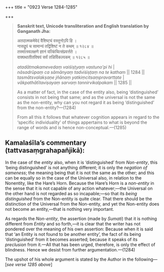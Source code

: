 +++
title = "0923 Verse 1284-1285"

+++
> **Sanskrit text, Unicode transliteration and English translation by Ganganath Jha:** 
>
> अतदात्मकमेवेदं वैशिष्ट्यं वस्तुनोऽपि हि ।  
> नासद्रूपं च सामान्यं तद्विशिष्टं न ते कथम् ॥ १२८४ ॥  
> तस्मात्स्वलक्षणे ज्ञानं यत्किंचित्संप्रवर्त्तते ।  
> वाक्पथातीतविषयं सर्वं तन्निर्विकल्पकम् ॥ १२८५ ॥ 
>
> *atadātmakamevedaṃ vaiśiṣṭyaṃ vastuno'pi hi* \|  
> *nāsadrūpaṃ ca sāmānyaṃ tadviśiṣṭaṃ na te katham* \|\| 1284 \|\|  
> *tasmātsvalakṣaṇe jñānaṃ yatkiṃcitsaṃpravarttate* \|  
> *vākpathātītaviṣayaṃ sarvaṃ tannirvikalpakam* \|\| 1285 \|\| 
>
> As a matter of fact, in the case of the entity also, being ‘distinguished’ consists in not being that same; and as the universal is not the same as the non-entity, why can you not regard it as being ‘distinguished’ from the non-entity?—(1284) 
>
> From all this it follows that whatever cognition appears in regard to the ‘specific individuality’ of things appertains to what is beyond the range of words and is hence non-conceptual.—(1285)



## Kamalaśīla’s commentary (tattvasaṃgrahapañjikā):

In the case of the *entity* also, when it is ‘distinguished’ from *Non-entity*, this ‘being distinguished’ is not anything different; it is only the *negation of sameness*; the meaning being that it is not the same as the other; and this can be equally so in the case of the Universal also, in relation to the Nonentity, like the Hare’s Horn. Because the Hare’s Horn is a *non-entity* in the sense that it is not capable of any action whatever;—the Universal on the other hand is not regarded as so incapable;—so that its *being distinguished* from the Non-entity is quite clear. That there should be the distinction of the Universal from the Non-entity, and yet the Non-entity does not become an entity,—that is nothing very important.

As regards the *Non-entity*, the assertion (made by *Sumati*) that it is nothing different from *Entity* and so forth,—it is clear that the writer has not pondered over the meaning of his own assertion: Because when it is said that ‘an Entity is not found to be another entity’, the fact of its being ‘distinguished’ from it becomes asserted; because it speaks of its *preclusion* from it.—All that has been urged, therefore, is only the effect of blindness. Hence we desist from further argumentation.—(1284)

The upshot of his whole argument is stated by the Author in the following—[*see verse 1285 above*]


